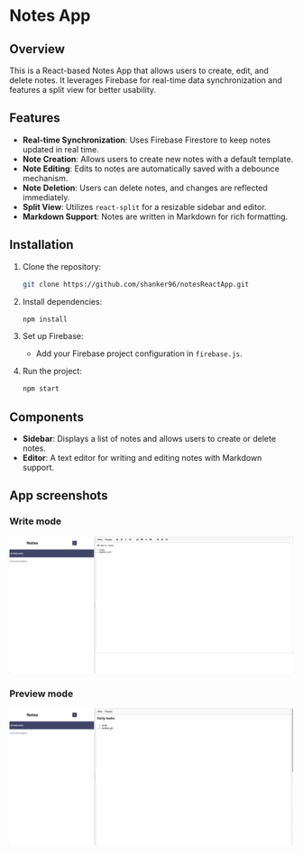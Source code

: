 # Notes App

## Overview

This is a React-based Notes App that allows users to create, edit, and delete notes. It leverages Firebase for real-time data synchronization and features a split view for better usability. 

## Features

- **Real-time Synchronization**: Uses Firebase Firestore to keep notes updated in real time.
- **Note Creation**: Allows users to create new notes with a default template.
- **Note Editing**: Edits to notes are automatically saved with a debounce mechanism.
- **Note Deletion**: Users can delete notes, and changes are reflected immediately.
- **Split View**: Utilizes `react-split` for a resizable sidebar and editor.
- **Markdown Support**: Notes are written in Markdown for rich formatting.

## Installation

1. Clone the repository:
    ```bash
    git clone https://github.com/shanker96/notesReactApp.git
    ```
2. Install dependencies:
    ```bash
    npm install
    ```
3. Set up Firebase:
    - Add your Firebase project configuration in `firebase.js`.

4. Run the project:
    ```bash
    npm start
    ```

## Components

- **Sidebar**: Displays a list of notes and allows users to create or delete notes.
- **Editor**: A text editor for writing and editing notes with Markdown support.

## App screenshots

### Write mode
![alt text](./static/image-1.png)

### Preview mode
![alt text](./static/image.png)